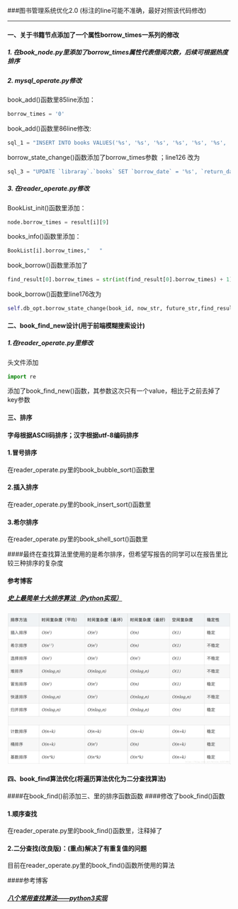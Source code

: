 ###图书管理系统优化2.0 (标注的line可能不准确，最好对照该代码修改)
***
#### 一、关于书籍节点添加了一个属性borrow_times一系列的修改
##### 1. 在book_node.py里添加了borrow_times属性代表借阅次数，后续可根据热度排序
##### 2. mysql_operate.py修改
book_add()函数里85line添加：   
```python
borrow_times = '0'
```
book_add()函数里86line修改:
```python 
sql_1 = "INSERT INTO books VALUES('%s', '%s', '%s', '%s', '%s', '%s', '%s','%s','%s','%s')" %(book_id, name, author, class_name,ISBN, publish, borrow_state,'','',borrow_times)
```
borrow_state_change()函数添加了borrow_times参数 ；line126 改为            
```python
sql_3 = "UPDATE `libraray`.`books` SET `borrow_date` = '%s', `return_date` = '%s', `borrow_times` = '%s' WHERE (`book_id` = '%s')" %(borrow_date, return_date, borrow_times, book_id)
```

##### 3. 在reader_operate.py修改
BookList_init()函数里添加：     
```python
node.borrow_times = result[i][9]
```

books_info()函数里添加： 
```python
BookList[i].borrow_times,"   "
```
book_borrow()函数里添加了
```python
find_result[0].borrow_times = str(int(find_result[0].borrow_times) + 1)
```
book_borrow()函数里line176改为
```python
self.db_opt.borrow_state_change(book_id, now_str, future_str,find_result[0].borrow_times)
```

#### 二、book_find_new设计(用于前端模糊搜索设计)
##### 1.在reader_operate.py里修改
头文件添加 
```python
import re
```
添加了book_find_new()函数，其参数这次只有一个value，相比于之前去掉了key参数


#### 三、排序
#### 字母根据ASCII码排序；汉字根据utf-8编码排序
#### 1.冒号排序 
在reader_operate.py里的book_bubble_sort()函数里
#### 2.插入排序
在reader_operate.py里的book_insert_sort()函数里
#### 3.希尔排序
在reader_operate.py里的book_shell_sort()函数里

####最终在查找算法里使用的是希尔排序，但希望写报告的同学可以在报告里比较三种排序的复杂度
#### 参考博客
##### [史上最简单十大排序算法（Python实现）](https://blog.csdn.net/weixin_41571493/article/details/81875088)
![](sort.png)
#### 四、book_find算法优化(将遍历算法优化为二分查找算法)
####在book_find()前添加三、里的排序函数函数
####修改了book_find()函数
#### 1.顺序查找 
在reader_operate.py里的book_find()函数里，注释掉了
#### 2.二分查找(改良版)：(重点)解决了有重复值的问题
目前在reader_operate.py里的book_find()函数所使用的算法


####参考博客
##### [八个常用查找算法——python3实现](https://blog.csdn.net/u014597198/article/details/90645537)